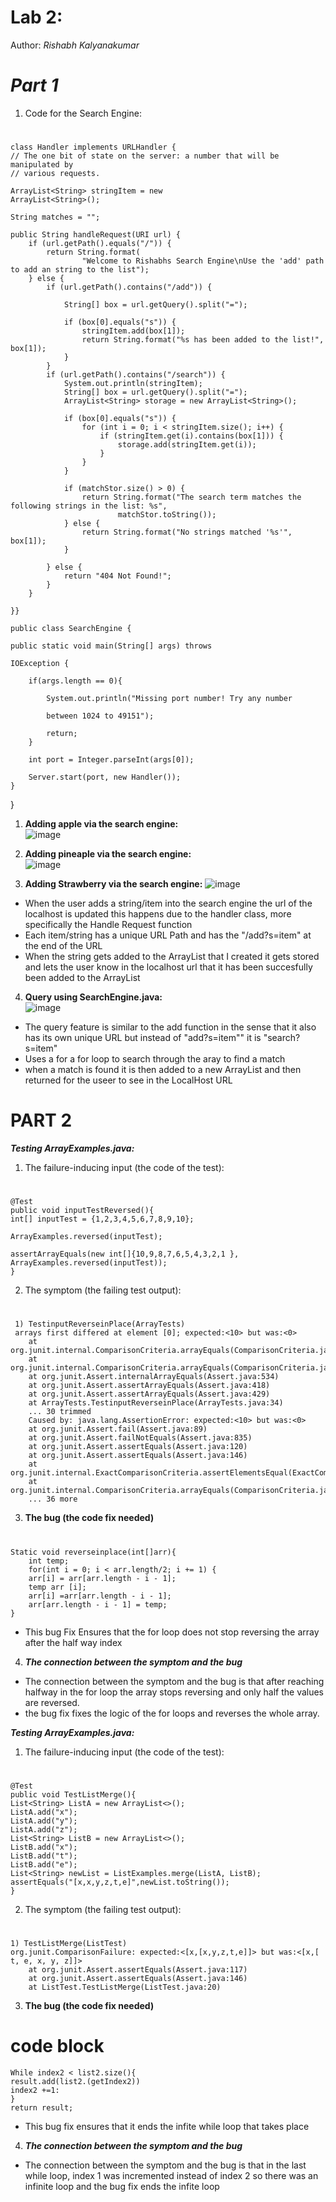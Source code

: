 # **Lab 2:**
Author: *Rishabh Kalyanakumar*

# ***Part 1***

1) Code for the Search Engine:  

# 


    class Handler implements URLHandler {
    // The one bit of state on the server: a number that will be manipulated by
    // various requests.
   
    ArrayList<String> stringItem = new 
    ArrayList<String>();

    String matches = "";

    public String handleRequest(URI url) {
        if (url.getPath().equals("/")) {
            return String.format(
                    "Welcome to Rishabhs Search Engine\nUse the 'add' path to add an string to the list");
        } else {
            if (url.getPath().contains("/add")) {

                String[] box = url.getQuery().split("=");

                if (box[0].equals("s")) {
                    stringItem.add(box[1]);
                    return String.format("%s has been added to the list!", box[1]);
                }
            }
            if (url.getPath().contains("/search")) {
                System.out.println(stringItem);
                String[] box = url.getQuery().split("=");
                ArrayList<String> storage = new ArrayList<String>();

                if (box[0].equals("s")) {
                    for (int i = 0; i < stringItem.size(); i++) {
                        if (stringItem.get(i).contains(box[1])) {
                            storage.add(stringItem.get(i));
                        }
                    }
                }

                if (matchStor.size() > 0) {
                    return String.format("The search term matches the following strings in the list: %s",
                            matchStor.toString());
                } else {
                    return String.format("No strings matched '%s'", box[1]);
                }

            } else {
                return "404 Not Found!";
            }
        }

    }}

    public class SearchEngine {

    public static void main(String[] args) throws 
    
    IOException {
        
        if(args.length == 0){
            
            System.out.println("Missing port number! Try any number 
            
            between 1024 to 49151");
            
            return;
        }

        int port = Integer.parseInt(args[0]);

        Server.start(port, new Handler());
    }
}

1) **Adding apple via the search engine:**  
![image](apple.png)  

2) **Adding pineaple via the search engine:**  
![image](pine.png)  
 
3) **Adding Strawberry via the search engine:**
![image](Strawberry.png)
- When the user adds a string/item into the search engine the url of the localhost is updated this happens due to the handler class, more specifically the Handle Request function  
- Each item/string has a unique URL Path and has the "/add?s=item" at the end of the URL
- When the string gets added to the ArrayList that I created it gets stored and lets the user know in the localhost url that it has been succesfully been added to the ArrayList
4) **Query using SearchEngine.java:**  
![image](search.png) 
- The query feature is similar to the add function in the sense that it also has its own unique URL but instead of "add?s=item"" it is "search?s=item"
- Uses a for a for loop to search through the aray to find a match
- when a match is found it is then added to a new ArrayList and then returned for the useer to see in the LocalHost URL

# **PART 2**
 ***Testing ArrayExamples.java:***  
 1) The failure-inducing input (the code of the test):  
  
  # 
 
    @Test
    public void inputTestReversed(){
    int[] inputTest = {1,2,3,4,5,6,7,8,9,10};
    
    ArrayExamples.reversed(inputTest);
    
    assertArrayEquals(new int[]{10,9,8,7,6,5,4,3,2,1 }, 
    ArrayExamples.reversed(inputTest));
    }

2) The symptom (the failing test output):  
#   
     1) TestinputReverseinPlace(ArrayTests)
     arrays first differed at element [0]; expected:<10> but was:<0>
        at org.junit.internal.ComparisonCriteria.arrayEquals(ComparisonCriteria.java:78)
        at org.junit.internal.ComparisonCriteria.arrayEquals(ComparisonCriteria.java:28)
        at org.junit.Assert.internalArrayEquals(Assert.java:534)
        at org.junit.Assert.assertArrayEquals(Assert.java:418)
        at org.junit.Assert.assertArrayEquals(Assert.java:429)
        at ArrayTests.TestinputReverseinPlace(ArrayTests.java:34)
        ... 30 trimmed
        Caused by: java.lang.AssertionError: expected:<10> but was:<0>
        at org.junit.Assert.fail(Assert.java:89)
        at org.junit.Assert.failNotEquals(Assert.java:835)
        at org.junit.Assert.assertEquals(Assert.java:120)
        at org.junit.Assert.assertEquals(Assert.java:146)
        at org.junit.internal.ExactComparisonCriteria.assertElementsEqual(ExactComparisonCriteria.java:8)
        at org.junit.internal.ComparisonCriteria.arrayEquals(ComparisonCriteria.java:76)
        ... 36 more
3) **The bug (the code fix needed)**  
  # 
    
    Static void reverseinplace(int[]arr){
        int temp;
        for(int i = 0; i < arr.length/2; i += 1) {
        arr[i] = arr[arr.length - i - 1];
        temp arr [i];
        arr[i] =arr[arr.length - i - 1];
        arr[arr.length - i - 1] = temp;
    }
 - This bug Fix Ensures that the for loop does not stop reversing the array after the half way index  

 4) ***The connection between the symptom and the bug***
 - The connection between the symptom and the bug is that after reaching halfway in the for loop the array stops reversing and only half the values are reversed.
 - the bug fix fixes the logic of the for loops and reverses the whole array.  

 ***Testing ArrayExamples.java:***  
 1) The failure-inducing input (the code of the test):  

 # 
    @Test
    public void TestListMerge(){
    List<String> ListA = new ArrayList<>();
    ListA.add("x");
    ListA.add("y");
    ListA.add("z");
    List<String> ListB = new ArrayList<>();
    ListB.add("x");
    ListB.add("t");
    ListB.add("e");
    List<String> newList = ListExamples.merge(ListA, ListB);
    assertEquals("[x,x,y,z,t,e]",newList.toString());
    }  

2) The symptom (the failing test output):  
# 
    1) TestListMerge(ListTest)
    org.junit.ComparisonFailure: expected:<[x,[x,y,z,t,e]]> but was:<[x,[ t, e, x, y, z]]>
        at org.junit.Assert.assertEquals(Assert.java:117)
        at org.junit.Assert.assertEquals(Assert.java:146)
        at ListTest.TestListMerge(ListTest.java:20)

3) **The bug (the code fix needed)**  
# code block
    While index2 < list2.size(){
    result.add(list2.(getIndex2))
    index2 +=1:
    } 
    return result;
- This bug fix ensures that it ends the infite while loop that takes place  
4) ***The connection between the symptom and the bug***  
- The connection between the symptom and the bug is that in the last while loop, index 1 was incremented instead of index 2 so there was an infinite loop and the bug fix ends the infite loop

    
